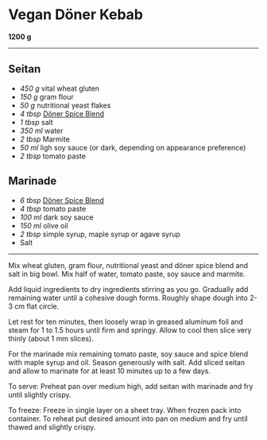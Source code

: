# Vegan Döner Kebab

**1200 g**

---

## Seitan

- *450 g* vital wheat gluten
- *150 g* gram flour
- *50 g* nutritional yeast flakes
- *4 tbsp* [Döner Spice Blend](./Doener_Spice_Blend.md)
- *1 tbsp* salt
- *350 ml* water
- *2 tbsp* Marmite
- *50 ml* ligh soy sauce (or dark, depending on appearance preference)
- *2 tbsp* tomato paste

## Marinade

- *6 tbsp* [Döner Spice Blend](./Doener_Spice_Blend.md)
- *4 tbsp* tomato paste
- *100 ml* dark soy sauce
- *150 ml* olive oil
- *2 tbsp* simple syrup, maple syrup or agave syrup
- Salt

---

Mix wheat gluten, gram flour, nutritional yeast and döner spice blend and salt in big bowl. Mix half of water, tomato paste, soy sauce and marmite. 

Add liquid ingredients to dry ingredients stirring as you go. Gradually add remaining water until a cohesive dough forms. Roughly shape dough into 2-3 cm flat circle.

Let rest for ten minutes, then loosely wrap in greased aluminum foil and steam for 1 to 1.5 hours until firm and springy. Allow to cool then slice very thinly (about 1 mm slices).

For the marinade mix remaining tomato paste, soy sauce and spice blend with maple syrup and oil. Season generously with salt. Add sliced seitan and allow to marinate for at least 10 minutes up to a few days. 

To serve: Preheat pan over medium high, add seitan with marinade and fry until slightly crispy.

To freeze: Freeze in single layer on a sheet tray. When frozen pack into container. To reheat put desired amount into pan on medium and fry until thawed and slightly crispy.
